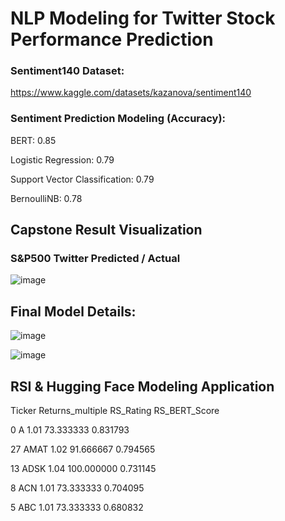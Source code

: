 # NLP Modeling for Twitter Stock Performance Prediction 

### Sentiment140 Dataset:

https://www.kaggle.com/datasets/kazanova/sentiment140


### Sentiment Prediction Modeling (Accuracy):

BERT: 0.85

Logistic Regression: 0.79

Support Vector Classification: 0.79

BernoulliNB: 0.78



## Capstone Result Visualization 


### S&P500 Twitter Predicted / Actual
![image](https://user-images.githubusercontent.com/114745325/194470771-19487401-0fd9-47f9-a872-072f424fd44f.png)


## Final Model Details:

![image](https://user-images.githubusercontent.com/114745325/195260468-c9ab7d64-e61b-43bf-a001-7f941a2fff20.png)

![image](https://user-images.githubusercontent.com/114745325/195252183-83a13f40-f6c8-4456-a6f9-386c563f18cb.png)

## RSI & Hugging Face Modeling Application

   Ticker  Returns_multiple   RS_Rating  RS_BERT_Score
   
   
0       A              1.01   73.333333       0.831793

27   AMAT              1.02   91.666667       0.794565

13   ADSK              1.04  100.000000       0.731145

8     ACN              1.01   73.333333       0.704095

5     ABC              1.01   73.333333       0.680832
